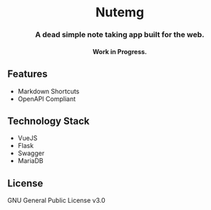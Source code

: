 <h1 align="center">
  Nutemg
</h1>

<h3 align="center">A dead simple note taking app built for the web.</h3>
<h4 align="center">Work in Progress.</h4>

## Features
- Markdown Shortcuts
- OpenAPI Compliant

## Technology Stack
- VueJS
- Flask
- Swagger
- MariaDB

## License
GNU General Public License v3.0